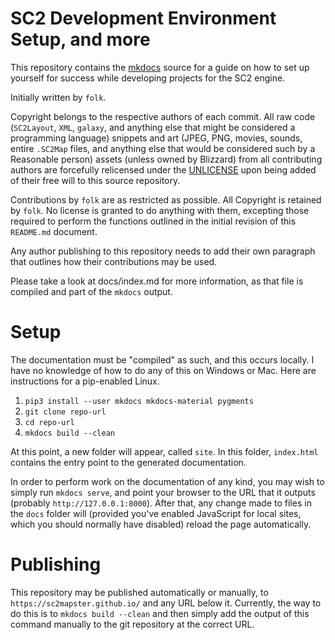 # SC2 Development Environment Setup, and more

This repository contains the [mkdocs](https://github.com/mkdocs/mkdocs/) source for a guide on how to set up yourself for success while developing projects for the SC2 engine.

Initially written by `folk`.

Copyright belongs to the respective authors of each commit. All raw code (`SC2Layout`, `XML`, `galaxy`, and anything else that might be considered a programming language) snippets and art (JPEG, PNG, movies, sounds, entire `.SC2Map` files, and anything else that would be considered such by a Reasonable person) assets (unless owned by Blizzard) from all contributing authors are forcefully relicensed under the [UNLICENSE](http://unlicense.org/) upon being added of their free will to this source repository.

Contributions by `folk` are as restricted as possible. All Copyright is retained by `folk`. No license is granted to do anything with them, excepting those required to perform the functions outlined in the initial revision of this `README.md` document.

Any author publishing to this repository needs to add their own paragraph that outlines how their contributions may be used.

Please take a look at docs/index.md for more information, as that file is compiled and part of the `mkdocs` output.

# Setup

The documentation must be "compiled" as such, and this occurs locally. I have no knowledge of how to do any of this on Windows or Mac. Here are instructions for a pip-enabled Linux.

1. `pip3 install --user mkdocs mkdocs-material pygments`
1. `git clone repo-url`
1. `cd repo-url`
1. `mkdocs build --clean`

At this point, a new folder will appear, called `site`. In this folder, `index.html` contains the entry point to the generated documentation.

In order to perform work on the documentation of any kind, you may wish to simply run `mkdocs serve`, and point your browser to the URL that it outputs (probably `http://127.0.0.1:8000`). After that, any change made to files in the `docs` folder will (provided you've enabled JavaScript for local sites, which you should normally have disabled) reload the page automatically.

# Publishing

This repository may be published automatically or manually, to `https://sc2mapster.github.io/` and any URL below it.
Currently, the way to do this is to `mkdocs build --clean` and then simply add the output of this command manually to the git repository at the correct URL.
